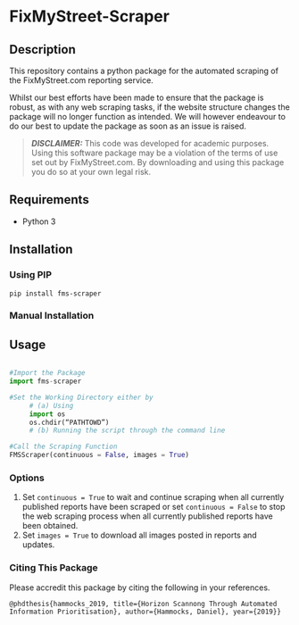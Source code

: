 # FixMyStreet-Scraper

## Description

This repository contains a python package for the automated scraping of the FixMyStreet.com reporting service.

Whilst our best efforts have been made to ensure that the package is robust, as with any web scraping tasks,  if the website structure changes the package will no longer function as intended. We will however endeavour to do our best to update the package as soon as an issue is raised. 

> **_DISCLAIMER:_** This code was developed for academic purposes. Using this software package may be a violation of the terms of use set out by FixMyStreet.com. By downloading and using this package you do so at your own legal risk.

## Requirements

- Python 3

## Installation

### Using PIP

``` pip install fms-scraper ```

### Manual Installation

## Usage

```python

#Import the Package
import fms-scraper

#Set the Working Directory either by
     # (a) Using
     import os
     os.chdir(“PATHTOWD”)
     # (b) Running the script through the command line

#Call the Scraping Function
FMSScraper(continuous = False, images = True)


```

### Options

1. Set ```continuous = True``` to wait and continue scraping when all currently published reports have been scraped or set ```continuous = False``` to stop the web scraping process when all currently published reports have been obtained. 
2. Set ```images = True``` to download all images posted in reports and updates. 


### Citing This Package
Please accredit this package by citing the following in your references. 

```
@phdthesis{hammocks_2019, title={Horizon Scannong Through Automated Information Prioritisation}, author={Hammocks, Daniel}, year={2019}}
```
